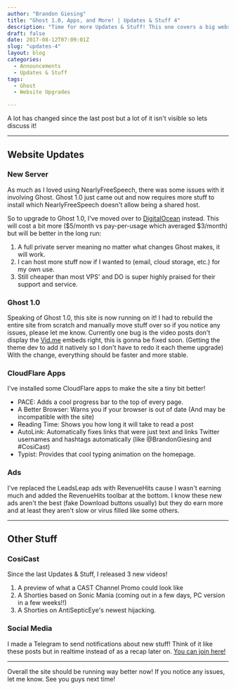 ```yaml
---
author: "Brandon Giesing"
title: "Ghost 1.0, Apps, and More! | Updates & Stuff 4"
description: "Time for more Updates & Stuff! This one covers a big website upgrade, some cool design tweaks, Telegram, and more!"
draft: false
date: 2017-08-12T07:09:01Z
slug: "updates-4"
layout: blog
categories:
  - Announcements
  - Updates & Stuff
tags:
  - Ghost
  - Website Upgrades

---
```


A lot has changed since the last post but a lot of it isn't visible so lets
discuss it!

--------------------------------------------------------------------------------

## Website Updates

### New Server

As much as I loved using NearlyFreeSpeech, there was some issues with it
involving Ghost. Ghost 1.0 just came out and now requires more stuff to install
which NearlyFreeSpeech doesn't allow being a shared host.

So to upgrade to Ghost 1.0, I've moved over to
[DigitalOcean][digitalocean] instead. This will cost a bit
more ($5/month vs pay-per-usage which averaged $3/month) but will be better in
the long run:

 1. A full private server meaning no matter what changes Ghost makes, it will
    work.
 2. I can host more stuff now if I wanted to (email, cloud storage, etc.) for my
    own use.
 3. Still cheaper than most VPS' and DO is super highly praised for their
    support and service.

### Ghost 1.0

Speaking of Ghost 1.0, this site is now running on it! I had to rebuild the
entire site from scratch and manually move stuff over so if you notice any
issues, please let me know. Currently one bug is the video posts don't display
the [Vid.me][vidme] embeds right, this is gonna be fixed soon. (Getting the
theme dev to add it natively so I don't have to redo it each theme upgrade) With
the change, everything should be faster and more stable.

### CloudFlare Apps

I've installed some CloudFlare apps to make the site a tiny bit better!

* PACE: Adds a cool progress bar to the top of every page.
* A Better Browser: Warns you if your browser is out of date (And may be
  incompatible with the site)
* Reading Time: Shows you how long it will take to read a post
* AutoLink: Automatically fixes links that were just text and links Twitter
  usernames and hashtags automatically (like @BrandonGiesing and #CosiCast)
* Typist: Provides that cool typing animation on the homepage.

### Ads

I've replaced the LeadsLeap ads with RevenueHits cause I wasn't earning much and
added the RevenueHits toolbar at the bottom. I know these new ads aren't the
best (fake Download buttons usually) but they do earn more and at least they
aren't slow or virus filled like some others.

--------------------------------------------------------------------------------

## Other Stuff

### CosiCast

Since the last Updates & Stuff, I released 3 new videos!

 1. A preview of what a CAST Channel Promo could look like
 2. A Shorties based on Sonic Mania (coming out in a few days, PC version in a
    few weeks!!)
 3. A Shorties on AntiSepticEye's newest hijacking.

### Social Media

I made a Telegram to send notifications about new stuff! Think of it like these
posts but in realtime instead of as a recap later on. [You can join
here!][telegram]

--------------------------------------------------------------------------------

Overall the site should be running way better now! If you notice any issues, let
me know. See you guys next time!

[digitalocean]: https://m.do.co/c/48175f5b14f3
[vidme]: http://vid.me
[telegram]: https://t.me/CosiCorner
